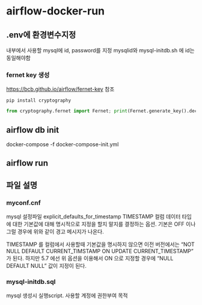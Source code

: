 # airflow-docker-run

## .env에 환경변수지정

내부에서 사용할 mysql에 id, password를 지정
mysqlid와 mysql-initdb.sh 에 id는 동일해야함

### fernet key 생성

<https://bcb.github.io/airflow/fernet-key> 참조

```install cryptography
pip install cryptography
```

```python
from cryptography.fernet import Fernet; print(Fernet.generate_key().decode())
```

## airflow db init

docker-compose -f docker-compose-init.yml

## airflow run

## 파일 설명

### myconf.cnf

mysql 설정파일
explicit_defaults_for_timestamp
TIMESTAMP 컬럼 데이터 타입에 대한 기본값에 대해 명시적으로 지정을 할지 말지를 결정하는 옵션. 기본은 OFF 이나 그럴 경우에 위와 같이 경고 메시지가 나온다.

TIMESTAMP 를 컬럼에서 사용할때 기본값을 명시하지 않으면 이전 버전에서는 “NOT NULL DEFAULT CURRENT_TIMSTAMP ON UPDATE CURRENT_TIMESTAMP” 가 된다. 하지만 5.7 에선 위 옵션을 이용해서 ON 으로 지정할 경우에 “NULL DEFAULT NULL” 값이 지정이 된다.

### mysql-initdb.sql

mysql 생성시 실행script. 사용할 계정에 권한부여 목적

